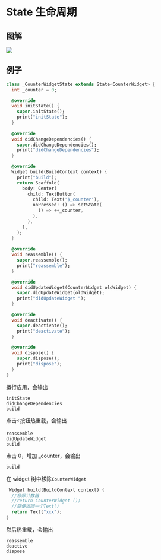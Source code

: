 # State 生命周期

## 图解

![](https://cdn.jsdelivr.net/gh/kingmusi/blogImages/img/202302051928325.png)

## 例子

```dart
class _CounterWidgetState extends State<CounterWidget> {
  int _counter = 0;

  @override
  void initState() {
    super.initState();
    print("initState");
  }
    
  @override
  void didChangeDependencies() {
    super.didChangeDependencies();
    print("didChangeDependencies");
  }

  @override
  Widget build(BuildContext context) {
    print("build");
    return Scaffold(
      body: Center(
        child: TextButton(
          child: Text('$_counter'),
          onPressed: () => setState(
            () => ++_counter,
          ),
        ),
      ),
    );
  }
    
  @override
  void reassemble() {
    super.reassemble();
    print("reassemble");
  }

  @override
  void didUpdateWidget(CounterWidget oldWidget) {
    super.didUpdateWidget(oldWidget);
    print("didUpdateWidget ");
  }

  @override
  void deactivate() {
    super.deactivate();
    print("deactivate");
  }

  @override
  void dispose() {
    super.dispose();
    print("dispose");
  }
}
```

运行应用，会输出

```shell
initState
didChangeDependencies
build
```

点击⚡️按钮热重载，会输出

```shell
reassemble
didUpdateWidget
build
```

点击 0，增加 _counter，会输出

```shell
build
```

在 widget 树中移除`CounterWidget`

```dart
 Widget build(BuildContext context) {
  //移除计数器 
  //return CounterWidget ();
  //随便返回一个Text()
  return Text("xxx");
}
```

然后热重载，会输出

```shell
reassemble
deactive
dispose
```

